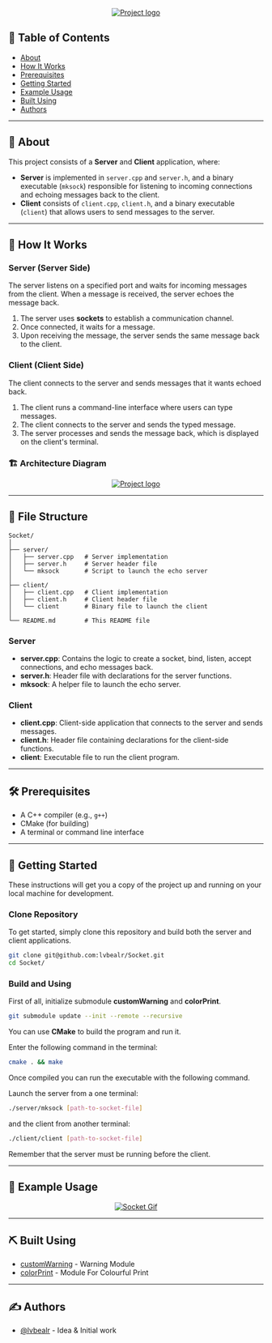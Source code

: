 <p align="center">
  <a href="" rel="noopener">
 <img src="https://i.imgur.com/H67OZIu.png" alt="Project logo"></a>
</p>

## 📝 Table of Contents

- [About](#about)
- [How It Works](#how_it_works)
- [Prerequisites](#prerequisites)
- [Getting Started](#getting_started)
- [Example Usage](#usage)
- [Built Using](#built_using)
- [Authors](#authors)

---

## 🧐 About <a name = "about"></a>

This project consists of a **Server** and **Client** application, where:

- **Server** is implemented in `server.cpp` and `server.h`, and a binary executable (`mksock`) responsible for listening to incoming connections and echoing messages back to the client.
- **Client** consists of `client.cpp`, `client.h`, and a binary executable (`client`) that allows users to send messages to the server.

---

## 🔄 How It Works <a name = "how_it_works"></a>

### Server (Server Side)
The server listens on a specified port and waits for incoming messages from the client. When a message is received, the server echoes the message back.

1. The server uses **sockets** to establish a communication channel.
2. Once connected, it waits for a message.
3. Upon receiving the message, the server sends the same message back to the client.

### Client (Client Side)
The client connects to the server and sends messages that it wants echoed back.

1. The client runs a command-line interface where users can type messages.
2. The client connects to the server and sends the typed message.
3. The server processes and sends the message back, which is displayed on the client's terminal.

### 🏗 Architecture Diagram 

<p align="center">
  <a href="" rel="noopener">
 <img src="https://i.imgur.com/Qr1lOum.png" alt="Project logo"></a>
</p>

---

## 📂 File Structure 

```
Socket/
│
├── server/
│   ├── server.cpp   # Server implementation
│   ├── server.h     # Server header file
│   └── mksock       # Script to launch the echo server
│
├── client/
│   ├── client.cpp   # Client implementation
│   ├── client.h     # Client header file
│   └── client       # Binary file to launch the client
│
└── README.md        # This README file
```

### Server
- **server.cpp**: Contains the logic to create a socket, bind, listen, accept connections, and echo messages back.
- **server.h**: Header file with declarations for the server functions.
- **mksock**: A helper file to launch the echo server.

### Client
- **client.cpp**: Client-side application that connects to the server and sends messages.
- **client.h**: Header file containing declarations for the client-side functions.
- **client**: Executable file to run the client program.

---

## 🛠️ Prerequisites <a name = "prerequisites"></a>
- A C++ compiler (e.g., `g++`)
- CMake (for building)
- A terminal or command line interface

---

## 🏁 Getting Started <a name = "getting_started"></a>

These instructions will get you a copy of the project up and running on your local machine for development.

### Clone Repository

To get started, simply clone this repository and build both the server and client applications.

```bash
git clone git@github.com:lvbealr/Socket.git
cd Socket/
```

### Build and Using

First of all, initialize submodule <b>customWarning</b> and <b>colorPrint</b>.

```bash
git submodule update --init --remote --recursive
```
You can use <b>CMake</b> to build the program and run it.

Enter the following command in the terminal:

```bash
cmake . && make
```

Once compiled you can run the executable with the following command.

Launch the server from a one terminal:

```bash
./server/mksock [path-to-socket-file]
```
and the client from another terminal:

```bash
./client/client [path-to-socket-file]
```
Remember that the server must be running before the client.

---

## 💬 Example Usage <a name="usage"></a>

<p align="center">
  <a href="" rel="noopener">
 <img src="https://github.com/lvbealr/Socket/blob/main/docs/socket.gif" alt="Socket Gif"></a>
</p>

---

## ⛏ Built Using <a name = "built_using"></a>

- [customWarning](https://github.com/lvbealr/customWarning) - Warning Module
- [colorPrint](https://github.com/lvbealr/colorPrint) - Module For Colourful Print

---

## ✍ Authors <a name = "authors"></a>

- [@lvbealr](https://github.com/lvbealr) - Idea & Initial work
